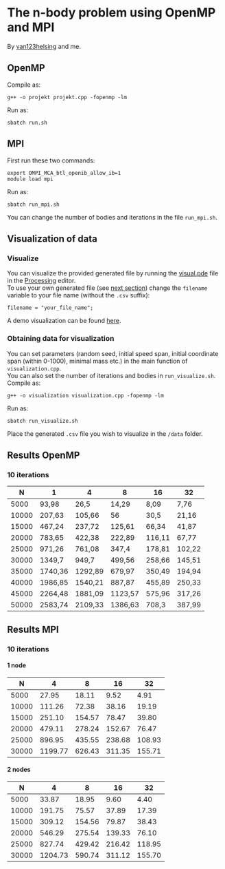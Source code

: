 # The n-body problem using OpenMP and MPI 

By [van123helsing](https://github.com/van123helsing) and me.

## OpenMP
Compile as:
```
g++ -o projekt projekt.cpp -fopenmp -lm
```

Run as:
```
sbatch run.sh
```

## MPI
First run these two commands:
```
export OMPI_MCA_btl_openib_allow_ib=1
module load mpi
```

Run as:
```
sbatch run_mpi.sh
```
You can change the number of bodies and iterations in the file `run_mpi.sh`.

## Visualization of data
### Visualize
You can visualize the provided generated file by running the [visual.pde](/visual/visual.pde) file in the [Processing](https://processing.org/) editor.  
To use your own generated file (see [next section](#obtaining-data-for-visualization)) change the `filename` variable to your file name (without the `.csv` suffix):
```
filename = "your_file_name";
```
A demo visualization can be found [here](/visual/demo/demo_visualization.mp4).  

### Obtaining data for visualization  
You can set parameters (random seed, initial speed span, initial coordinate span (within 0-1000), minimal mass etc.) in the main function of `visualization.cpp`.  
You can also set the number of iterations and bodies in `run_visualize.sh`.
Compile as:
```
g++ -o visualization visualization.cpp -fopenmp -lm
```

Run as:
```
sbatch run_visualize.sh
```
Place the generated `.csv` file you wish to visualize in the `/data` folder.


## Results OpenMP
### 10 iterations
| N           | 1           | 4           | 8           | 16          | 32          |
| ----------- | ----------- | ----------- | ----------- | ----------- | ----------- |
| 5000	      | 93,98 	    | 26,5	      | 14,29	      | 8,09	      | 7,76        |
| 10000	      | 207,63	    | 105,66	    | 56	        | 30,5	      | 21,16       |
| 15000	      | 467,24	    | 237,72	    | 125,61	    | 66,34  	    | 41,87       |
| 20000	      | 783,65	    | 422,38	    | 222,89	    | 116,11	    | 67,77       |
| 25000	      | 971,26	    | 761,08	    | 347,4	      | 178,81	    | 102,22      |
| 30000	      | 1349,7	    | 949,7	      | 499,56	    | 258,66	    | 145,51      |
| 35000	      | 1740,36	    | 1292,89	    | 679,97	    | 350,49	    | 194,94      |
| 40000	      | 1986,85	    | 1540,21	    | 887,87	    | 455,89	    | 250,33      |
| 45000	      | 2264,48	    | 1881,09	    | 1123,57	    | 575,96	    | 317,26      |
| 50000	      | 2583,74	    | 2109,33	    | 1386,63	    | 708,3	      | 387,99      |

## Results MPI 
### 10 iterations
#### 1 node
| N           | 4           | 8           | 16          | 32          |
| ----------- | ----------- | ----------- | ----------- | ----------- |
| 5000	      | 27.95	      | 18.11	      | 9.52	      | 4.91        |
| 10000	      | 111.26	    | 72.38	        | 38.16	      | 19.19       |
| 15000	      | 251.10	    | 154.57	    | 78.47  	    | 39.80       |
| 20000	      | 479.11	    | 278.24	    | 152.67	    | 76.47       |
| 25000	      | 896.95	    | 435.55	      | 238.68	    | 108.93      |
| 30000	      | 1199.77	      | 626.43	    | 311.35	    | 155.71      |

#### 2 nodes
| N           | 4           | 8           | 16          | 32          |
| ----------- | ----------- | ----------- | ----------- | ----------- |
| 5000	      | 33.87	      | 18.95	      | 9.60	      | 4.40        |
| 10000	      | 191.75	    | 75.57	        | 37.89	      | 17.39       |
| 15000	      | 309.12	    | 154.56	    | 79.87  	    | 38.43       |
| 20000	      | 546.29	    | 275.54	    | 139.33    | 76.10       |
| 25000	      | 827.74	    | 429.42	      | 216.42	    | 118.95      |
| 30000	      | 1204.73	      | 590.74	    | 311.12	    | 155.70      |
